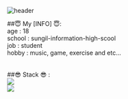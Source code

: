 ![header](https://capsule-render.vercel.app/api?type=waving&height=300&text=I%20wanna%20be%20with%20you%20🧡) <br/>

##😇 My [INFO] 😇:<br/>
  age : 18<br/>
  school : sungil-information-high-scool<br/>
  job : student<br/>
  hobby : music, game, exercise and etc...<br/>
<br/>
<br/>
##😎 Stack 😎 :<br/>
  <img src="https://img.shields.io/badge/Python-3776AB?style=flat-square&logo=Python&logoColor=white"/><br/>
  <img src="https://img.shields.io/badge/Lua-2C2D72?style=flat-square&logo=Lua&logoColor=white"/><br/>
  
